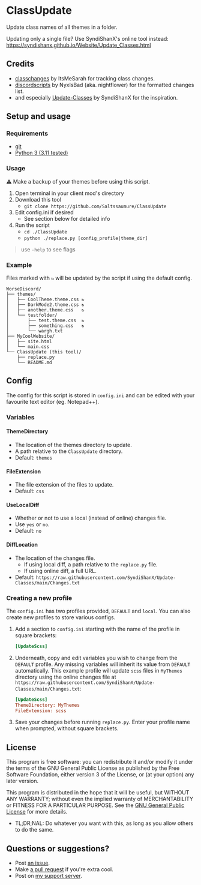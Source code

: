 [github]:           https://github.com/Saltssaumure/ClassUpdate
[issues]:           https://github.com/Saltssaumure/ClassUpdate/issues
[pullrequest]:      https://github.com/Saltssaumure/ClassUpdate/pulls
[license]:          https://github.com/Saltssaumure/ClassUpdate/blob/main/LICENSE

[discord]:          https://discord.gg/uy8nKQVatp


# ClassUpdate

Update class names of all themes in a folder.

Updating only a single file? Use SyndiShanX's online tool instead: https://syndishanx.github.io/Website/Update_Classes.html


## Credits
- [classchanges](https://github.com/itmesarah/classchanges) by ItsMeSarah for tracking class changes.
- [discordscripts](https://github.com/NyxIsBad/discordscripts) by NyxIsBad (aka. nightflower) for the formatted changes list.
- and especially [Update-Classes](https://github.com/SyndiShanX/Update-Classes) by SyndiShanX for the inspiration.


## Setup and usage
### Requirements
- [git](https://git-scm.com/downloads)
- [Python 3 (3.11 tested)](https://www.python.org/downloads/)

### Usage
⚠ Make a backup of your themes before using this script.

1. Open terminal in your client mod's directory
1. Download this tool
    - `git clone https://github.com/Saltssaumure/ClassUpdate`
2. Edit config.ini if desired
    - See section below for detailed info
3. Run the script
    - `cd ./ClassUpdate`
    - `python ./replace.py [config_profile|theme_dir]`
> use `-help` to see flags

### Example
Files marked with `↻` will be updated by the script if using the default config.
```
WorseDiscord/
├── themes/
│   ├── CoolTheme.theme.css ↻
│   ├── DarkMode2.theme.css ↻
│   ├── another.theme.css   ↻
│   └── testfolder/
│       ├── test.theme.css  ↻
│       ├── something.css   ↻
│       └── wargh.txt
├── MyCoolWebsite/
│   ├── site.html
│   └── main.css
└── ClassUpdate (this tool)/
    ├── replace.py
    └── README.md
```


## Config
The config for this script is stored in `config.ini` and can be edited with your favourite text editor (eg. Notepad++).

### Variables
#### ThemeDirectory
- The location of the themes directory to update.
- A path relative to the `ClassUpdate` directory.
- Default: `themes`
#### FileExtension
- The file extension of the files to update.
- Default: `css`
#### UseLocalDiff
- Whether or not to use a local (instead of online) changes file.
- Use `yes` or `no`.
- Default: `no`
#### DiffLocation
- The location of the changes file.
  - If using local diff, a path relative to the `replace.py` file.
  - If using online diff, a full URL.
- Default: `https://raw.githubusercontent.com/SyndiShanX/Update-Classes/main/Changes.txt`

### Creating a new profile
The `config.ini` has two profiles provided, `DEFAULT` and `local`. You can also create new profiles to store various configs.

1. Add a section to `config.ini` starting with the name of the profile in square brackets:
   ```ini
   [UpdateScss]
   ```
2. Underneath, copy and edit variables you wish to change from the `DEFAULT` profile. Any missing variables will inherit its value from `DEFAULT` automatically. This example profile will update `scss` files in `MyThemes` directory using the online changes file at `https://raw.githubusercontent.com/SyndiShanX/Update-Classes/main/Changes.txt`:
   ```ini
   [UpdateScss]
   ThemeDirectory: MyThemes
   FileExtension: scss
   ```
3. Save your changes before running `replace.py`. Enter your profile name when prompted, without square brackets.


## License
This program is free software: you can redistribute it and/or modify it under the terms of the GNU General Public License as published by the Free Software Foundation, either version 3 of the License, or (at your option) any later version.

This program is distributed in the hope that it will be useful, but WITHOUT ANY WARRANTY; without even the implied warranty of MERCHANTABILITY or FITNESS FOR A PARTICULAR PURPOSE. See the [GNU General Public License][license] for more details.

- <span title="Too long; didn't read; not a lawyer">TL;DR;NAL</span>: Do whatever you want with this, as long as you allow others to do the same.


## Questions or suggestions?
- Post [an issue][issues].
- Make [a pull request][pullrequest] if you're extra cool.
- Post on [my support server][discord].